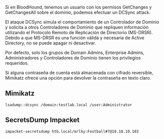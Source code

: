 Si en BloodHound, tenemos un usuario con los permisos GetChanges y GetChangesAll sobre el dominio, podemos efectuar un DCSync attack.

El ataque DCSync simula el comportamiento de un Controlador de Dominio y solicita a otros Controladores de Dominio que repliquen información utilizando el Protocolo Remoto de Replicación de Directorio (MS-DRSR). Debido a que MS-DRSR es una función válida y necesaria de Active Directory, no se puede apagar ni desactivar.

Por defecto, solo los grupos de Domain Admins, Enterprise Admins, Administradores y Controladores de Dominio tienen los privilegios requeridos.

Si alguna contraseña de cuenta está almacenada con cifrado reversible, Mimikatz ofrece una opción para devolver la contraseña en texto claro.

## Mimikatz
`lsadump::dcsync /domain:testlab.local /user:Administrator`

## SecretsDump Impacket

`impacket-secretsdump htb.local/mrlky:Football#7@10.10.10.103`

